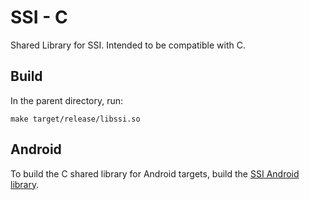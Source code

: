 # SSI - C

Shared Library for SSI. Intended to be compatible with C.

## Build

In the parent directory, run:
```
make target/release/libssi.so
```

## Android

To build the C shared library for Android targets, build the [SSI Android library](../android/).
